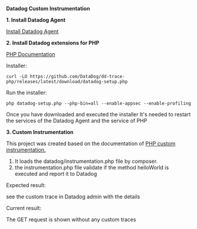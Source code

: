 **Datadog Custom Instrumentation**

**1. Install Datadog Agent**

[Install Datadog Agent](https://docs.datadoghq.com/agent/)

**2. Install Datadog extensions for PHP** 

[PHP Documentation](https://docs.datadoghq.com/tracing/trace_collection/dd_libraries/php/)

Installer:

    curl -LO https://github.com/DataDog/dd-trace-php/releases/latest/download/datadog-setup.php

Run the installer:

    php datadog-setup.php --php-bin=all --enable-appsec --enable-profiling

Once you have downloaded and executed the installer It's needed to restart the services of the Datadog Agent and the service of PHP


**3. Custom Instrumentation**

This project was created based on the documentation of [PHP custom instrumentation.](https://docs.datadoghq.com/tracing/trace_collection/custom_instrumentation/php?tab=currentspan)

1. It loads the datadog/instrumentation.php file by composer.
2. the instrumentation.php file validate if the method helloWorld is executed and report it to Datadog

Expected result:

see the custom trace in Datadog admin with the details

Current result:

The GET request is shown without any custom traces
